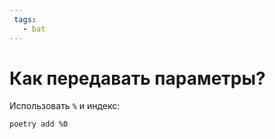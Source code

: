 ```yaml
---
 tags:
   - bat
---
```


# Как передавать параметры?

Использовать `%` и индекс:

```shell
poetry add %0
```
